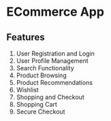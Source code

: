 # ECommerce App 
## Features
1. User Registration and Login
2. User Profile Management
3. Search Functionality
4. Product Browsing
5. Product Recommendations
6. Wishlist
7. Shopping and Checkout
8. Shopping Cart
9. Secure Checkout

